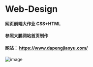 # Web-Design
#### 网页前端大作业 CSS+HTML
#### 参照大鹏网站首页制作
#### 网站： https://www.dapengjiaoyu.com/

![image](https://github.com/StuggleForCode/Web-Design/blob/master/img/img1.png)
